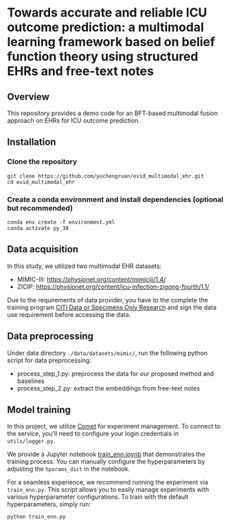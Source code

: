 # Towards accurate and reliable ICU outcome prediction: a multimodal learning framework based on belief function theory using structured EHRs and free-text notes

## Overview

This repository provides a demo code for an BFT-based multimodal fusion approach on EHRs for ICU outcome prediction.

## Installation

### Clone the repository

```
git clone https://github.com/yuchengruan/evid_multimodal_ehr.git
cd evid_multimodal_ehr
```

### Create a conda environment and install dependencies (optional but recommended)

```
conda env create -f environment.yml
conda activate py_38
```

## Data acquisition

In this study, we utilized two multimodal EHR datasets: 

- MIMIC-III: https://physionet.org/content/mimiciii/1.4/
- ZICIP: https://physionet.org/content/icu-infection-zigong-fourth/1.1/

Due to the requirements of data provider, you have to the complete the training program [CITI Data or Specimens Only Research](https://physionet.org/content/icu-infection-zigong-fourth/view-required-training/1.1/#1) and sign the data use requirement before accessing the data.

## Data preprocessing

Under data directory `./data/datasets/mimic/`, run the following python script for data preprocessing:

- process_step_1.py: preprocess the data for our proposed method and baselines
- process_step_2.py: extract the embeddings from free-text notes

## Model training

In this project, we utilize [Comet](https://www.comet.com/site/?utm_source=chatgpt.com) for experiment management. To connect to the service, you’ll need to configure your login credentials in `utils/logger.py`.

We provide a Jupyter notebook [train_enn.ipynb](./train_enn.ipynb) that demonstrates the training process. You can manually configure the hyperparameters by adjusting the `hparams_dict` in the notebook.

For a seamless experience, we recommend running the experiment via `train_enn.py`. This script allows you to easily manage experiments with various hyperparameter configurations. To train with the default hyperparameters, simply run:

```
python train_enn.py
```

